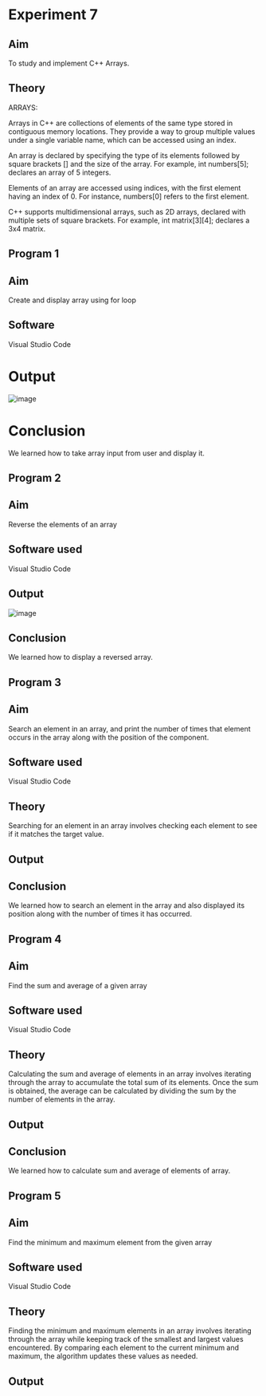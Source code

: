 # Experiment 7
## Aim
To study and implement C++ Arrays.

## Theory
ARRAYS:

Arrays in C++ are collections of elements of the same type stored in contiguous memory locations. They provide a way to group multiple values under a single variable name, which can be accessed using an index.

An array is declared by specifying the type of its elements followed by square brackets [] and the size of the array. For example, int numbers[5]; declares an array of 5 integers.

Elements of an array are accessed using indices, with the first element having an index of 0. For instance, numbers[0] refers to the first element.

C++ supports multidimensional arrays, such as 2D arrays, declared with multiple sets of square brackets. For example, int matrix[3][4]; declares a 3x4 matrix.

## Program 1
## Aim 
Create and display array using for loop

## Software
Visual Studio Code

# Output
![image](https://github.com/user-attachments/assets/27fc3058-7947-40c9-9a28-d158809b4ed2)

# Conclusion
We learned how to take array input from user and display it.


## Program 2
## Aim
Reverse the elements of an array

## Software used
Visual Studio Code

## Output
![image](https://github.com/user-attachments/assets/2f682b03-86aa-407e-9882-4b6ccd963845)

## Conclusion 
We learned how to display a reversed array.


## Program 3
## Aim
Search an element in an array, and print the number of times that element occurs in the array along with the position of the component.

## Software used
Visual Studio Code

## Theory
Searching for an element in an array involves checking each element to see if it matches the target value.

## Output

## Conclusion
We learned how to search an element in the array and also displayed its position along with the number of times it has occurred.


## Program 4
## Aim
Find the sum and average of a given array

## Software used
Visual Studio Code

## Theory
Calculating the sum and average of elements in an array involves iterating through the array to accumulate the total sum of its elements. Once the sum is obtained, the average can be calculated by dividing the sum by the number of elements in the array.

## Output

## Conclusion
We learned how to calculate sum and average of elements of array.


## Program 5
## Aim
Find the minimum and maximum element from the given array

## Software used
Visual Studio Code

## Theory
Finding the minimum and maximum elements in an array involves iterating through the array while keeping track of the smallest and largest values encountered. By comparing each element to the current minimum and maximum, the algorithm updates these values as needed.

## Output

